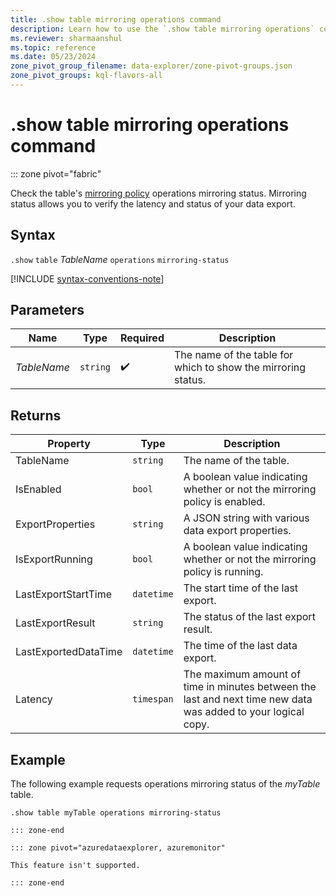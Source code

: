 ```yaml
---
title: .show table mirroring operations command
description: Learn how to use the `.show table mirroring operations` command to check the mirroring policy operations.
ms.reviewer: sharmaanshul
ms.topic: reference
ms.date: 05/23/2024
zone_pivot_group_filename: data-explorer/zone-pivot-groups.json
zone_pivot_groups: kql-flavors-all
---
```

# .show table mirroring operations command

::: zone pivot="fabric"

Check the table's [mirroring policy](mirroring-policy.md) operations mirroring status. Mirroring status allows you to verify the latency and status of your data export.

## Syntax

`.show` `table` *TableName* `operations` `mirroring-status`

[!INCLUDE [syntax-conventions-note](../../includes/syntax-conventions-note.md)]

## Parameters

|Name|Type|Required|Description|
|--|--|--|--|
|*TableName*| `string` | :heavy_check_mark:|The name of the table for which to show the mirroring status.|

## Returns

| Property | Type | Description |
|-----|-----|-----|
|TableName | `string` | The name of the table. |
|IsEnabled | `bool` | A boolean value indicating whether or not the mirroring policy is enabled. |
|ExportProperties |`string` | A JSON string with various data export properties. |
|IsExportRunning | `bool` | A boolean value indicating whether or not the mirroring policy is running. |
|LastExportStartTime | `datetime`| The start time of the last export. |
|LastExportResult | `string` | The status of the last export result. |
|LastExportedDataTime|`datetime` | The time of the last data export.  |
|Latency | `timespan` |The maximum amount of time in minutes between the last and next time new data was added to your logical copy.  |

## Example

The following example requests operations mirroring status of the *myTable* table.

```kusto
.show table myTable operations mirroring-status 

::: zone-end

::: zone pivot="azuredataexplorer, azuremonitor"

This feature isn't supported.

::: zone-end
